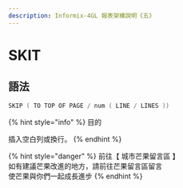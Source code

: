 ```yaml
---
description: Informix-4GL 報表架構說明《五》
---
```


# SKIT

## 語法

```objectivec
SKIP ( TO TOP OF PAGE / num ( LINE / LINES ))
```

{% hint style="info" %}
目的

插入空白列或換行。
{% endhint %}

{% hint style="danger" %}
前往【 城市芒果留言區 】\
如有建議芒果改進的地方，請前往芒果留言區留言\
使芒果與你們一起成長進步
{% endhint %}
